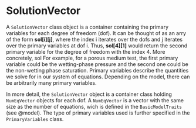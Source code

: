 # SolutionVector

A `SolutionVector` class object is a container containing the primary variables for each degree of freedom (dof). It can be thought of as an arry of the form **sol\[i\]\[j\]**, where the index i iterates over the dofs and j iterates over the primary variables at dof i. Thus, **sol[4][1]** would return the second primary variable for the degree of freedom with the index 4. More concretely, sol For example, for a porous medium test, the first primary variable could be the wetting-phase pressure and the second one could be the non-wetting phase saturation. Primary variables describe the quantities we solve for in our system of equations. Depending on the model, there can be arbitrarily many primary variables. 

In more detail, the `SolutionVector` object is a container class holding `NumEqVector` objects for each dof. A `NumEqVector` is a vector with the same size as the number of equations, wich is defined in the `BasicModelTraits` (see @model). The type of primary variables used is further specified in the `PrimaryVariables` class.
